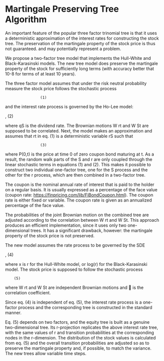 # Martingale Preserving Tree Algorithm

An important feature of the popular three factor trinomial tree is that it uses a deterministic approximation of the interest rates for constructing the stock tree. The preservation of the martingale property of the stock price is thus not guaranteed.  and may potentially represent a problem.

We propose a two-factor tree model that implements the Hull-White and Black-Karasinski models. The new tree model does preserve the martingale property of the stock for sufficiently long terms (with accuracy better that 10-8 for terms of at least 10 years). 

The three factor model assumes that under the risk neutral probability measure the stock price follows the stochastic process

 					(1)

and the interest rate process is governed by the Ho-Lee model:

 ,					(2)

where qS is the dividend rate. The Brownian motions W rt  and W St are supposed to be correlated. Next, the model makes an approximation and assumes that rt  in eq. (1) is a deterministic variable rS such that 

  					(3)

where P(0,t) is the price at time 0 of zero coupon bond maturing at t. As a result, the random walk parts of the S and r are only coupled through the linear stochastic terms in equations (1) and (2). This makes it possible to construct two individual one-factor tree, one for the S process and the other for the r process, which are then combined in a two-factor tree. 

The coupon is the nominal annual rate of interest that is paid to the holder on a regular basis. It is usually expressed as a percentage of the face value (coupon rate: https://finpricing.com/lib/FiBondCoupon.html). The coupon rate is either fixed or variable. The coupon rate is given as an annualized percentage of the face value.

The probabilities of the joint Brownian motion on the combined tree are adjusted according to the correlation between W rt and W St. This approach produces an efficient implementation, since it uses only two one-dimensional trees. It has a significant drawback, however: the martingale property of the stock price is not preserved. 

The new model assumes the rate process to be governed by the SDE

 ,				(4)

where x is r for the Hull-White model, or log(r) for the Black-Karasinski model.
The stock price is supposed to follow the stochastic process

 		(5)

where W rt  and W St are independent Brownian motions and  is the correlation coefficient.

Since eq. (4) is independent of eq. (5), the interest rate process is a one-factor process and the corresponding tree is constructed in the standard manner.

Eq. (5) depends on two factors, and the equity tree is built as a genuine two-dimensional tree.  Its r-projection replicates the above interest rate tree, with the same values of r and transition probabilities at the corresponding nodes in the r-dimension. The distribution of the stock values is calculated from eq. (5) and the overall transition probabilities are adjusted so as to preserve the martingale property and, if possible, to match the variance. The new trees allow variable time steps.


